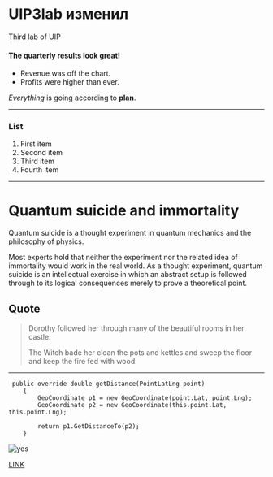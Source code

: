 # UIP3lab изменил

Third lab of UIP

 #### The quarterly results look great!

- Revenue was off the chart.
- Profits were higher than ever.

*Everything* is going according to **plan**.

-------
### List

1. First item
2. Second item
3. Third item
4. Fourth item

*********

# Quantum suicide and immortality

Quantum suicide is a thought experiment in quantum mechanics and the philosophy of physics.  

Most experts hold that neither the experiment nor the related idea of immortality would work in the real world. 
As a thought experiment, quantum suicide is an intellectual exercise in which an abstract setup is followed through to its logical consequences merely to prove a theoretical point.

## Quote

> Dorothy followed her through many of the beautiful rooms in her castle.
>
> The Witch bade her clean the pots and kettles and sweep the floor and keep the fire fed with wood.

_______
     public override double getDistance(PointLatLng point)
        {
            GeoCoordinate p1 = new GeoCoordinate(point.Lat, point.Lng);
            GeoCoordinate p2 = new GeoCoordinate(this.point.Lat, this.point.Lng);

            return p1.GetDistanceTo(p2);
        }


![yes](https://upload.wikimedia.org/wikipedia/commons/9/9a/Gull_portrait_ca_usa.jpg)

[LINK](https://github.com/DanilUltrakill/UIP3lab/blob/main/Second%20file.md)
